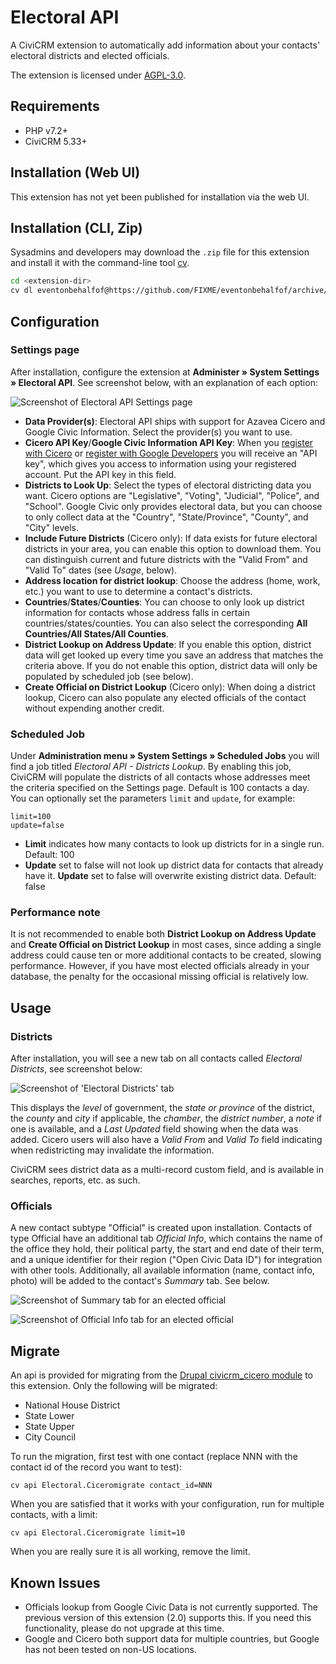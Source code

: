 # Electoral API

A CiviCRM extension to automatically add information about your contacts' electoral districts and elected officials.

The extension is licensed under [AGPL-3.0](LICENSE.txt).

## Requirements

* PHP v7.2+
* CiviCRM 5.33+

## Installation (Web UI)

This extension has not yet been published for installation via the web UI.

## Installation (CLI, Zip)

Sysadmins and developers may download the `.zip` file for this extension and
install it with the command-line tool [cv](https://github.com/civicrm/cv).

```bash
cd <extension-dir>
cv dl eventonbehalfof@https://github.com/FIXME/eventonbehalfof/archive/master.zip
```

## Configuration

### Settings page
After installation, configure the extension at **Administer » System Settings » Electoral API**.  See screenshot below, with an explanation of each option:

![Screenshot of Electoral API Settings page](/images/settings_screen.png)

* **Data Provider(s)**:  Electoral API ships with support for Azavea Cicero and Google Civic Information.  Select the provider(s) you want to use.
* **Cicero API Key**/**Google Civic Information API Key**: When you [register with Cicero](https://www.cicerodata.com/free-trial/) or [register with Google Developers](https://developers.google.com/civic-information/docs/using_api#APIKey) you will receive an "API key", which gives you access to information using your registered account.  Put the API key in this field.
* **Districts to Look Up**:  Select the types of electoral districting data you want.  Cicero options are "Legislative", "Voting", "Judicial", "Police", and "School".  Google Civic only provides electoral data, but you can choose to only collect data at the "Country", "State/Province", "County", and "City" levels.
* **Include Future Districts** (Cicero only): If data exists for future electoral districts in your area, you can enable this option to download them.  You can distinguish current and future districts with the "Valid From" and "Valid To" dates (see *Usage*, below).
* **Address location for district lookup**: Choose the address (home, work, etc.) you want to use to determine a contact's districts.
* **Countries**/**States**/**Counties**: You can choose to only look up district information for contacts whose address falls in certain countries/states/counties.  You can also select the corresponding **All Countries/All States/All Counties**.
* **District Lookup on Address Update**: If you enable this option, district data will get looked up every time you save an address that matches the criteria above.  If you do not enable this option, district data will only be populated by scheduled job (see below).
* **Create Official on District Lookup** (Cicero only): When doing a district lookup, Cicero can also populate any elected officials of the contact without expending another credit.

### Scheduled Job
Under **Administration menu » System Settings » Scheduled Jobs** you will find a job titled *Electoral API - Districts Lookup*.  By enabling this job, CiviCRM will populate the districts of all contacts whose addresses meet the criteria specified on the Settings page.  Default is 100 contacts a day.  You can optionally set the parameters `limit` and `update`, for example:
```
limit=100
update=false
```

* **Limit** indicates how many contacts to look up districts for in a single run. Default: 100
* **Update** set to false will not look up district data for contacts that already have it.  **Update** set to false will overwrite existing district data.  Default: false

### Performance note
It is not recommended to enable both **District Lookup on Address Update** and **Create Official on District Lookup** in most cases, since adding a single address could cause ten or more additional contacts to be created, slowing performance.  However, if you have most elected officials already in your database, the penalty for the occasional missing official is relatively low.

## Usage

### Districts
After installation, you will see a new tab on all contacts called *Electoral Districts*, see screenshot below:

![Screenshot of 'Electoral Districts' tab](/images/districts.png)

This displays the *level* of government, the *state or province* of the district, the *county* and *city* if applicable, the *chamber*, the *district number*, a *note* if one is available, and a *Last Updated* field showing when the data was added.  Cicero users will also have a *Valid From* and *Valid To* field indicating when redistricting may invalidate the information.

CiviCRM sees district data as a multi-record custom field, and is available in searches, reports, etc. as such.


### Officials

A new contact subtype "Official" is created upon installation.  Contacts of type Official have an additional tab *Official Info*, which contains the name of the office they hold, their political party, the start and end date of their term, and a unique identifier for their region ("Open Civic Data ID") for integration with other tools.  Additionally, all available information (name, contact info, photo) will be added to the contact's *Summary* tab.  See below.

![Screenshot of Summary tab for an elected official](/images/official_summary.png)

![Screenshot of Official Info tab for an elected official](/images/official_info.png)

## Migrate

An api is provided for migrating from the [Drupal civicrm_cicero
module](https://www.drupal.org/project/civicrm_cicero) to this extension. Only the following will be migrated:

 * National House District
 * State Lower
 * State Upper
 * City Council

To run the migration, first test with one contact (replace NNN with the contact
id of the record you want to test):
    
`cv api Electoral.Ciceromigrate contact_id=NNN`

When you are satisfied that it works with your configuration, run for multiple contacts, with a limit:

`cv api Electoral.Ciceromigrate limit=10`

When you are really sure it is all working, remove the limit.

## Known Issues

* Officials lookup from Google Civic Data is not currently supported.  The previous version of this extension (2.0) supports this.  If you need this functionality, please do not upgrade at this time.
* Google and Cicero both support data for multiple countries, but Google has not been tested on non-US locations.
